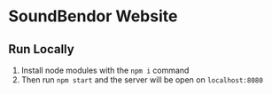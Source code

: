 # SoundBendor Website

## Run Locally
1. Install node modules with the ```npm i``` command
2. Then run ```npm start``` and the server will be open on ```localhost:8080```
